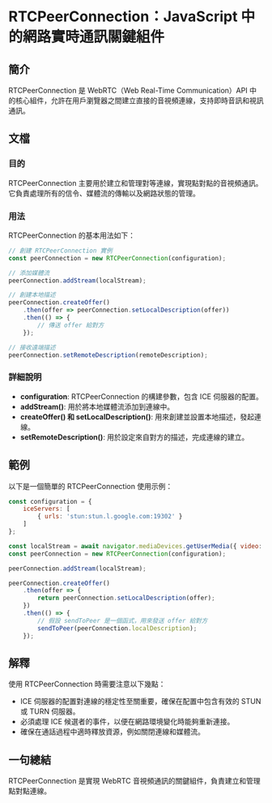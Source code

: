 <!--
Meta Description: # RTCPeerConnection：JavaScript 中的網路實時通訊關鍵組件 ## 簡介 RTCPeerConnection 是 WebRTC（Web Real-Time Communication）API 中的核心組件，允許在用戶瀏覽器之間建立直接的音視頻連線，支持即時音訊和視訊通訊。 ...
Meta Keywords: rtcpeerconnection, peerconnection, offer, const, configuration
-->

# RTCPeerConnection：JavaScript 中的網路實時通訊關鍵組件

## 簡介
RTCPeerConnection 是 WebRTC（Web Real-Time Communication）API 中的核心組件，允許在用戶瀏覽器之間建立直接的音視頻連線，支持即時音訊和視訊通訊。

## 文檔
### 目的
RTCPeerConnection 主要用於建立和管理對等連線，實現點對點的音視頻通訊。它負責處理所有的信令、媒體流的傳輸以及網路狀態的管理。

### 用法
RTCPeerConnection 的基本用法如下：

```javascript
// 創建 RTCPeerConnection 實例
const peerConnection = new RTCPeerConnection(configuration);

// 添加媒體流
peerConnection.addStream(localStream);

// 創建本地描述
peerConnection.createOffer()
    .then(offer => peerConnection.setLocalDescription(offer))
    .then(() => {
        // 傳送 offer 給對方
    });

// 接收遠端描述
peerConnection.setRemoteDescription(remoteDescription);
```

### 詳細說明
- **configuration**: RTCPeerConnection 的構建參數，包含 ICE 伺服器的配置。
- **addStream()**: 用於將本地媒體流添加到連線中。
- **createOffer() 和 setLocalDescription()**: 用來創建並設置本地描述，發起連線。
- **setRemoteDescription()**: 用於設定來自對方的描述，完成連線的建立。

## 範例
以下是一個簡單的 RTCPeerConnection 使用示例：

```javascript
const configuration = {
    iceServers: [
        { urls: 'stun:stun.l.google.com:19302' }
    ]
};

const localStream = await navigator.mediaDevices.getUserMedia({ video: true, audio: true });
const peerConnection = new RTCPeerConnection(configuration);

peerConnection.addStream(localStream);

peerConnection.createOffer()
    .then(offer => {
        return peerConnection.setLocalDescription(offer);
    })
    .then(() => {
        // 假設 sendToPeer 是一個函式，用來發送 offer 給對方
        sendToPeer(peerConnection.localDescription);
    });
```

## 解釋
使用 RTCPeerConnection 時需要注意以下幾點：
- ICE 伺服器的配置對連線的穩定性至關重要，確保在配置中包含有效的 STUN 或 TURN 伺服器。
- 必須處理 ICE 候選者的事件，以便在網路環境變化時能夠重新連接。
- 確保在通話過程中適時釋放資源，例如關閉連線和媒體流。

## 一句總結
RTCPeerConnection 是實現 WebRTC 音視頻通訊的關鍵組件，負責建立和管理點對點連線。